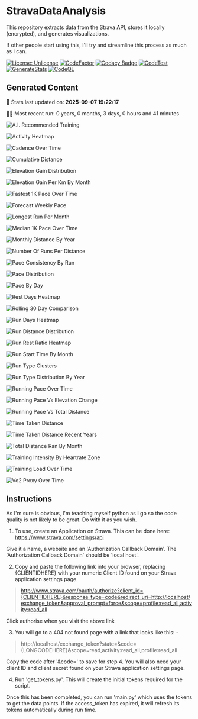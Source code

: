 # StravaDataAnalysis
This repository extracts data from the Strava API, stores it locally (encrypted), and generates visualizations.

If other people start using this, I'll try and streamline this process as much as I can.

[![License: Unlicense](https://img.shields.io/badge/license-Unlicense-blue.svg)](http://unlicense.org/)
[![CodeFactor](https://www.codefactor.io/repository/github/c-wilkinson/stravadataanalysis/badge)](https://www.codefactor.io/repository/github/c-wilkinson/stravadataanalysis)
[![Codacy Badge](https://api.codacy.com/project/badge/Grade/9f08e367a5594645aa30c1e31c54dbb8)](https://app.codacy.com/gh/c-wilkinson/StravaDataAnalysis?utm_source=github.com&utm_medium=referral&utm_content=c-wilkinson/StravaDataAnalysis&utm_campaign=Badge_Grade)
[![CodeTest](https://github.com/c-wilkinson/StravaDataAnalysis/actions/workflows/test-code.yml/badge.svg)](https://github.com/c-wilkinson/StravaDataAnalysis/actions/workflows/test-code.yml)
[![GenerateStats](https://github.com/c-wilkinson/StravaDataAnalysis/actions/workflows/generate-stats.yml/badge.svg)](https://github.com/c-wilkinson/StravaDataAnalysis/actions/workflows/generate-stats.yml)
[![CodeQL](https://github.com/c-wilkinson/StravaDataAnalysis/actions/workflows/codeql-analysis.yml/badge.svg)](https://github.com/c-wilkinson/StravaDataAnalysis/actions/workflows/codeql-analysis.yml)

## Generated Content
📅 Stats last updated on: **2025-09-07 19:22:17**

🏃‍♂️ Most recent run: 0 years, 0 months, 3 days, 0 hours and 41 minutes

![A.I. Recommended Training](A.I._Recommended_Training.png?raw=true "A.I. Recommended Training")

![Activity Heatmap](Activity_Heatmap.png?raw=true "Activity Heatmap")

![Cadence Over Time](Cadence_Over_Time.png?raw=true "Cadence Over Time")

![Cumulative Distance](Cumulative_Distance.png?raw=true "Cumulative Distance")

![Elevation Gain Distribution](Elevation_Gain_Distribution.png?raw=true "Elevation Gain Distribution")

![Elevation Gain Per Km By Month](Elevation_Gain_per_KM_by_Month.png?raw=true "Elevation Gain Per Km By Month")

![Fastest 1K Pace Over Time](Fastest_1k_Pace_over_Time.png?raw=true "Fastest 1K Pace Over Time")

![Forecast Weekly Pace](Forecast_Weekly_Pace.png?raw=true "Forecast Weekly Pace")

![Longest Run Per Month](Longest_Run_per_Month.png?raw=true "Longest Run Per Month")

![Median 1K Pace Over Time](Median_1k_Pace_over_Time.png?raw=true "Median 1K Pace Over Time")

![Monthly Distance By Year](Monthly_Distance_by_Year.png?raw=true "Monthly Distance By Year")

![Number Of Runs Per Distance](Number_of_Runs_per_Distance.png?raw=true "Number Of Runs Per Distance")

![Pace Consistency By Run](Pace_Consistency_by_Run.png?raw=true "Pace Consistency By Run")

![Pace Distribution](Pace_Distribution.png?raw=true "Pace Distribution")

![Pace By Day](Pace_by_Day.png?raw=true "Pace By Day")

![Rest Days Heatmap](Rest_Days_Heatmap.png?raw=true "Rest Days Heatmap")

![Rolling 30 Day Comparison](Rolling_30_Day_Comparison.png?raw=true "Rolling 30 Day Comparison")

![Run Days Heatmap](Run_Days_Heatmap.png?raw=true "Run Days Heatmap")

![Run Distance Distribution](Run_Distance_Distribution.png?raw=true "Run Distance Distribution")

![Run Rest Ratio Heatmap](Run_Rest_Ratio_Heatmap.png?raw=true "Run Rest Ratio Heatmap")

![Run Start Time By Month](Run_Start_Time_by_Month.png?raw=true "Run Start Time By Month")

![Run Type Clusters](Run_Type_Clusters.png?raw=true "Run Type Clusters")

![Run Type Distribution By Year](Run_Type_Distribution_By_Year.png?raw=true "Run Type Distribution By Year")

![Running Pace Over Time](Running_Pace_over_Time.png?raw=true "Running Pace Over Time")

![Running Pace Vs Elevation Change](Running_Pace_vs_Elevation_Change.png?raw=true "Running Pace Vs Elevation Change")

![Running Pace Vs Total Distance](Running_Pace_vs_Total_Distance.png?raw=true "Running Pace Vs Total Distance")

![Time Taken Distance](Time_Taken_Distance.png?raw=true "Time Taken Distance")

![Time Taken Distance Recent Years](Time_Taken_Distance_Recent_Years.png?raw=true "Time Taken Distance Recent Years")

![Total Distance Ran By Month](Total_Distance_Ran_by_Month.png?raw=true "Total Distance Ran By Month")

![Training Intensity By Heartrate Zone](Training_Intensity_by_HeartRate_Zone.png?raw=true "Training Intensity By Heartrate Zone")

![Training Load Over Time](Training_Load_Over_Time.png?raw=true "Training Load Over Time")

![Vo2 Proxy Over Time](VO2_Proxy_Over_Time.png?raw=true "Vo2 Proxy Over Time")

## Instructions
As I'm sure is obvious, I'm teaching myself python as I go so the code quality is not likely to be great. Do with it as you wish.

1. To use, create an Application on Strava. This can be done here: https://www.strava.com/settings/api

Give it a name, a website and an 'Authorization Callback Domain'. The 'Authorization Callback Domain' should be 'local host'.

2. Copy and paste the following link into your browser, replacing {CLIENTIDHERE} with your numeric Client ID found on your Strava application settings page.

> http://www.strava.com/oauth/authorize?client_id={CLIENTIDHERE}&response_type=code&redirect_uri=http://localhost/exchange_token&approval_prompt=force&scope=profile:read_all,activity:read_all

Click authorise when you visit the above link

3. You will go to a 404 not found page with a link that looks like this: -

> http://localhost/exchange_token?state=&code={LONGCODEHERE}&scope=read,activity:read_all,profile:read_all

Copy the code after '&code=' to save for step 4. You will also need your client ID and client secret found on your Strava application settings page.

4. Run 'get_tokens.py'. This will create the initial tokens required for the script.

Once this has been completed, you can run 'main.py' which uses the tokens to get the data points. If the access_token has expired, it will refresh its tokens automatically during run time.